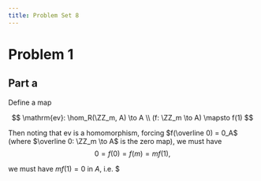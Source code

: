 ```yaml
---
title: Problem Set 8
---
```


# Problem 1

## Part a

Define a map

$$
\mathrm{ev}: \hom_R(\ZZ_m, A) \to A \\
(f: \ZZ_m \to A) \mapsto f(1)
$$

Then noting that $\mathrm{ev}$ is a homomorphism, forcing $f(\overline 0) = 0_A$ (where $\overline 0: \ZZ_m \to A$ is the zero map), we must have
$$
0 = f(0) = f(m) = m f(1),
$$

we must have $mf(1) = 0$ in $A$, i.e. $